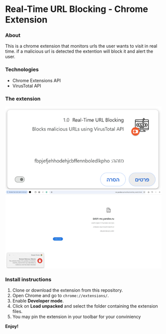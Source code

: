# Real-Time URL Blocking - Chrome Extension 
### About
This is a chrome extension that monitors urls the user wants to visit in real time. if a malicious url is detected the extention will block it and alert the user. 

### Technologies 
- Chrome Extensions API
- VirusTotal API

### The extension
![Extension](extension.png)
![Extension Exmaple](extension-example.png)

### Install instructions 
1. Clone or download the extension from this repository.
2. Open Chrome and go to `chrome://extensions/`.
3. Enable **Developer mode**.
4. Click on **Load unpacked** and select the folder containing the extension files.
5. You may pin the extension in your toolbar for your conviniency 

**Enjoy!**

